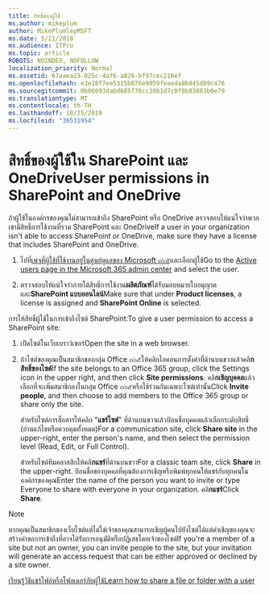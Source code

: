 ```yaml
---
title: สิทธิ์ของผู้ใช้
ms.author: mikeplum
author: MikePlumleyMSFT
ms.date: 5/21/2018
ms.audience: ITPro
ms.topic: article
ROBOTS: NOINDEX, NOFOLLOW
localization_priority: Normal
ms.assetid: 67aaea23-025c-4af6-a826-bf97cec216ef
ms.openlocfilehash: e3e18f7ee5315b076e9059feaeda8b445d89c476
ms.sourcegitcommit: 0b06093dabd685f76cc39b1d7c0f8b03883b6e79
ms.translationtype: MT
ms.contentlocale: th-TH
ms.lasthandoff: 10/25/2019
ms.locfileid: "36531954"
---
```

# <a name="user-permissions-in-sharepoint-and-onedrive"></a><span data-ttu-id="cc894-102">สิทธิ์ของผู้ใช้ใน SharePoint และ OneDrive</span><span class="sxs-lookup"><span data-stu-id="cc894-102">User permissions in SharePoint and OneDrive</span></span>

<span data-ttu-id="cc894-103">ถ้าผู้ใช้ในองค์กรของคุณไม่สามารถเข้าถึง SharePoint หรือ OneDrive ตรวจสอบให้แน่ใจว่าพวกเขามีสิทธิ์การใช้งานที่รวม SharePoint และ OneDrive</span><span class="sxs-lookup"><span data-stu-id="cc894-103">If a user in your organization isn't able to access SharePoint or OneDrive, make sure they have a license that includes SharePoint and OneDrive.</span></span> 
  
1. <span data-ttu-id="cc894-104">ไปที่[เพจที่ผู้ใช้ที่ใช้งานอยู่ในศูนย์ดูแลของ Microsoft ๓๖๕](https://portal.office.com/adminportal/home#/users)และเลือกผู้ใช้</span><span class="sxs-lookup"><span data-stu-id="cc894-104">Go to the [Active users page in the Microsoft 365 admin center](https://portal.office.com/adminportal/home#/users) and select the user.</span></span> 
    
2. <span data-ttu-id="cc894-105">ตรวจสอบให้แน่ใจว่าภายใต้สิทธิ์การใช้งาน**ผลิตภัณฑ์**ได้รับมอบหมายใบอนุญาตและ**SharePoint แบบออนไลน์**</span><span class="sxs-lookup"><span data-stu-id="cc894-105">Make sure that under **Product licenses**, a license is assigned and **SharePoint Online** is selected.</span></span> 
    
 <span data-ttu-id="cc894-106">การให้สิทธิ์ผู้ใช้ในการเข้าถึงไซต์ SharePoint:</span><span class="sxs-lookup"><span data-stu-id="cc894-106">To give a user permission to access a SharePoint site:</span></span> 
  
1. <span data-ttu-id="cc894-107">เปิดไซต์ในเว็บเบราว์เซอร์</span><span class="sxs-lookup"><span data-stu-id="cc894-107">Open the site in a web browser.</span></span>
    
2. <span data-ttu-id="cc894-108">ถ้าไซต์ของคุณเป็นสมาชิกของกลุ่ม Office ๓๖๕ให้คลิกไอคอนการตั้งค่าที่ด้านบนขวาแล้วคลิ**กสิทธิ์ของไซต์**</span><span class="sxs-lookup"><span data-stu-id="cc894-108">If the site belongs to an Office 365 group, click the Settings icon in the upper right, and then click **Site permissions**.</span></span> <span data-ttu-id="cc894-109">คลิ**กเชิญบุคคล**แล้วเลือกที่จะเพิ่มสมาชิกลงในกลุ่ม Office ๓๖๕หรือใช้ร่วมกันเฉพาะไซต์เท่านั้น</span><span class="sxs-lookup"><span data-stu-id="cc894-109">Click **Invite people**, and then choose to add members to the Office 365 group or share only the site.</span></span> 
    
    <span data-ttu-id="cc894-110">สำหรับไซต์การสื่อสารให้คลิก "**แชร์ไซต์**" ที่ด้านบนขวาแล้วป้อนชื่อบุคคลแล้วเลือกระดับสิทธิ์ (อ่านแก้ไขหรือควบคุมทั้งหมด)</span><span class="sxs-lookup"><span data-stu-id="cc894-110">For a communication site, click **Share site** in the upper-right, enter the person's name, and then select the permission level (Read, Edit, or Full Control).</span></span> 
    
    <span data-ttu-id="cc894-111">สำหรับไซต์ทีมคลาสสิกให้คลิ**กแชร์**ที่ด้านบนขวา</span><span class="sxs-lookup"><span data-stu-id="cc894-111">For a classic team site, click **Share** in the upper-right.</span></span> <span data-ttu-id="cc894-112">ป้อนชื่อของบุคคลที่คุณต้องการเชิญหรือพิมพ์ทุกคนให้แชร์กับทุกคนในองค์กรของคุณ</span><span class="sxs-lookup"><span data-stu-id="cc894-112">Enter the name of the person you want to invite or type Everyone to share with everyone in your organization.</span></span> <span data-ttu-id="cc894-113">คลิ**กแชร์**</span><span class="sxs-lookup"><span data-stu-id="cc894-113">Click **Share**.</span></span>
    
> [!NOTE]
> <span data-ttu-id="cc894-114">หากคุณเป็นสมาชิกของเว็บไซต์แต่ไม่ใช่เจ้าของคุณสามารถเชิญผู้คนไปยังไซต์ได้แต่คำเชิญของคุณจะสร้างคำขอการเข้าถึงที่อาจได้รับการอนุมัติหรือปฏิเสธโดยเจ้าของไซต์</span><span class="sxs-lookup"><span data-stu-id="cc894-114">If you're a member of a site but not an owner, you can invite people to the site, but your invitation will generate an access request that can be either approved or declined by a site owner.</span></span> 
  
[<span data-ttu-id="cc894-115">เรียนรู้วิธีแชร์ไฟล์หรือโฟลเดอร์กับผู้ใช้</span><span class="sxs-lookup"><span data-stu-id="cc894-115">Learn how to share a file or folder with a user</span></span>](https://go.microsoft.com/fwlink/?linkid=533408)
  


